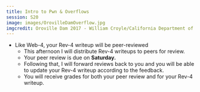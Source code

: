 ```yaml
---
title: Intro to Pwn & Overflows
session: S20
image: images/OrovilleDamOverflow.jpg
imgcredit: Oroville Dam 2017 - William Croyle/California Department of Water Resources
---
```


* Like Web-4, your Rev-4 writeup will be peer-reviewed
    * This afternoon I will distribute Rev-4 writeups to peers for review.
    * Your peer review is due on **Saturday.**
    * Following that, I will forward reviews back to you and you will be able to update your Rev-4 writeup according to the feedback.
    * You will receive grades for both your peer review and for your Rev-4 writeup.
